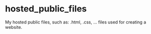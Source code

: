 # hosted_public_files
My hosted public files, such as: .html, .css, ... files used for creating a website.
